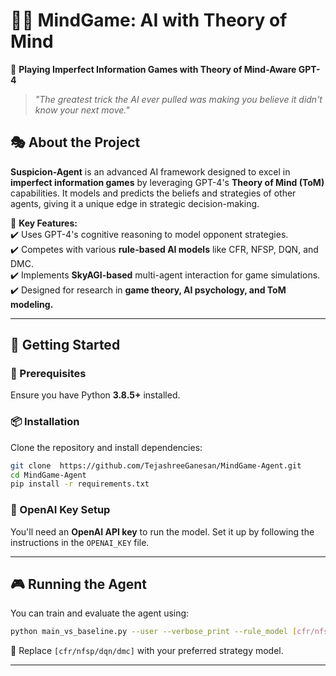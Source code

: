 # 🕵️‍♂️ MindGame: AI with Theory of Mind  

🚀 **Playing Imperfect Information Games with Theory of Mind-Aware GPT-4**  

> *"The greatest trick the AI ever pulled was making you believe it didn't know your next move."*  

## 🎭 About the Project  
**Suspicion-Agent** is an advanced AI framework designed to excel in **imperfect information games** by leveraging GPT-4's **Theory of Mind (ToM)** capabilities. It models and predicts the beliefs and strategies of other agents, giving it a unique edge in strategic decision-making.  

🧠 **Key Features:**  
✔️ Uses GPT-4's cognitive reasoning to model opponent strategies.  
✔️ Competes with various **rule-based AI models** like CFR, NFSP, DQN, and DMC.  
✔️ Implements **SkyAGI-based** multi-agent interaction for game simulations.  
✔️ Designed for research in **game theory, AI psychology, and ToM modeling.**  

---

## 🚀 Getting Started  

### 🔧 Prerequisites  
Ensure you have Python **3.8.5+** installed.  

### 📦 Installation  
Clone the repository and install dependencies:  

```bash
git clone  https://github.com/TejashreeGanesan/MindGame-Agent.git
cd MindGame-Agent
pip install -r requirements.txt
```

### 🔑 OpenAI Key Setup  
You'll need an **OpenAI API key** to run the model. Set it up by following the instructions in the `OPENAI_KEY` file.  

---

## 🎮 Running the Agent  

You can train and evaluate the agent using:  

```bash
python main_vs_baseline.py --user --verbose_print --rule_model [cfr/nfsp/dqn/dmc]
```

🔹 Replace `[cfr/nfsp/dqn/dmc]` with your preferred strategy model.  

---


